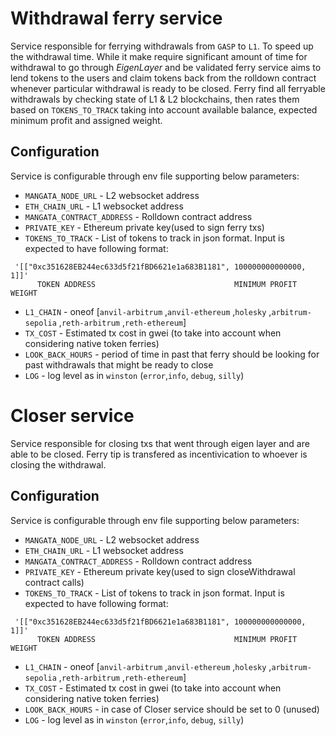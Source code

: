 # Withdrawal ferry service
Service responsible for ferrying withdrawals from `GASP` to `L1`. To speed up the withdrawal time. While it make require significant amount of time for withdrawal to go through *EigenLayer* and be validated ferry service aims to lend tokens to the users and claim tokens back from the rolldown contract whenever particular withdrawal is ready to be closed. Ferry find all ferryable withdrawals by checking state of L1 & L2 blockchains, then rates them based on `TOKENS_TO_TRACK` taking into account available balance, expected minimum profit and assigned weight. 

## Configuration
Service is configurable through env file supporting below parameters:

 * `MANGATA_NODE_URL` - L2 websocket address
 * `ETH_CHAIN_URL` -  L1 websocket address
 * `MANGATA_CONTRACT_ADDRESS` - Rolldown contract address
 * `PRIVATE_KEY` - Ethereum private key(used to sign ferry txs)
 * `TOKENS_TO_TRACK` - List of tokens to track in json format. Input is expected to have following format: 
```
 '[["0xc351628EB244ec633d5f21fBD6621e1a683B1181", 100000000000000, 1]]'
      TOKEN ADDRESS                               MINIMUM PROFIT   WEIGHT

```
 * `L1_CHAIN` - oneof [`anvil-arbitrum` ,`anvil-ethereum` ,`holesky` ,`arbitrum-sepolia` ,`reth-arbitrum` ,`reth-ethereum`]
 * `TX_COST` - Estimated tx cost in gwei (to take into account when considering native token ferries)
 * `LOOK_BACK_HOURS` - period of time in past that ferry should be looking for past withdrawals that might be ready to close
 * `LOG` - log level as in `winston` (`error`,`info`, `debug`, `silly`)

# Closer service
Service responsible for closing txs that went through eigen layer and are able to be closed. Ferry tip is transfered as incentivication to whoever is closing the withdrawal.

## Configuration
Service is configurable through env file supporting below parameters:
 * `MANGATA_NODE_URL` - L2 websocket address
 * `ETH_CHAIN_URL` -  L1 websocket address
 * `MANGATA_CONTRACT_ADDRESS` - Rolldown contract address
 * `PRIVATE_KEY` - Ethereum private key(used to sign closeWithdrawal contract calls)
 * `TOKENS_TO_TRACK` - List of tokens to track in json format. Input is expected to have following format: 
```
 '[["0xc351628EB244ec633d5f21fBD6621e1a683B1181", 100000000000000, 1]]'
      TOKEN ADDRESS                               MINIMUM PROFIT   WEIGHT
```
 * `L1_CHAIN` - oneof [`anvil-arbitrum` ,`anvil-ethereum` ,`holesky` ,`arbitrum-sepolia` ,`reth-arbitrum` ,`reth-ethereum`]
 * `TX_COST` - Estimated tx cost in gwei (to take into account when considering native token ferries)
 * `LOOK_BACK_HOURS` - in case of Closer service should be set to 0 (unused)
 * `LOG` - log level as in `winston` (`error`,`info`, `debug`, `silly`)
